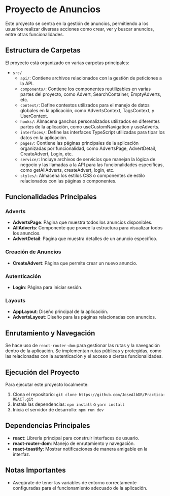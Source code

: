 # Proyecto de Anuncios

Este proyecto se centra en la gestión de anuncios, permitiendo a los usuarios realizar diversas acciones como crear, ver y buscar anuncios, entre otras funcionalidades.

## Estructura de Carpetas

El proyecto está organizado en varias carpetas principales:

- `src/`
  - `api/`: Contiene archivos relacionados con la gestión de peticiones a la API.
  - `components/`: Contiene los componentes reutilizables en varias partes del proyecto, como Advert, SearchContainer, EmptyAdverts, etc.
  - `context/`: Define contextos utilizados para el manejo de datos globales en la aplicación, como AdvertsContext, TagsContext, y UserContext.
  - `hooks/`: Almacena ganchos personalizados utilizados en diferentes partes de la aplicación, como useCustomNavigation y useAdverts.
  - `interfaces/`: Define las interfaces TypeScript utilizadas para tipar los datos en la aplicación.
  - `pages/`: Contiene las páginas principales de la aplicación organizadas por funcionalidad, como AdvertsPage, AdvertDetail, CreateAdvert, Login, etc.
  - `service/`: Incluye archivos de servicios que manejan la lógica de negocio y las llamadas a la API para las funcionalidades específicas, como getAllAdverts, createAdvert, login, etc.
  - `styles/`: Almacena los estilos CSS o componentes de estilo relacionados con las páginas o componentes.

## Funcionalidades Principales

### Adverts

- **AdvertsPage**: Página que muestra todos los anuncios disponibles.
- **AllAdverts**: Componente que provee la estructura para visualizar todos los anuncios.
- **AdvertDetail**: Página que muestra detalles de un anuncio específico.

### Creación de Anuncios

- **CreateAdvert**: Página que permite crear un nuevo anuncio.

### Autenticación

- **Login**: Página para iniciar sesión.

### Layouts

- **AppLayout**: Diseño principal de la aplicación.
- **AdvertsLayout**: Diseño para las páginas relacionadas con anuncios.

## Enrutamiento y Navegación

Se hace uso de `react-router-dom` para gestionar las rutas y la navegación dentro de la aplicación.
Se implementan rutas públicas y protegidas, como las relacionadas con la autenticación y el acceso a ciertas funcionalidades.

## Ejecución del Proyecto

Para ejecutar este proyecto localmente:

1. Clona el repositorio: `git clone https://github.com/JoseAlbDR/Practica-REACT.git`
2. Instala las dependencias: `npm install` o `yarn install`
3. Inicia el servidor de desarrollo: `npm run dev` 

## Dependencias Principales

- **react**: Librería principal para construir interfaces de usuario.
- **react-router-dom**: Manejo de enrutamiento y navegación.
- **react-toastify**: Mostrar notificaciones de manera amigable en la interfaz.

## Notas Importantes

- Asegúrate de tener las variables de entorno correctamente configuradas para el funcionamiento adecuado de la aplicación.
